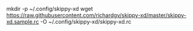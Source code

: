 mkdir -p ~/.config/skippy-xd
wget https://raw.githubusercontent.com/richardgv/skippy-xd/master/skippy-xd.sample.rc -O ~/.config/skippy-xd/skippy-xd.rc
